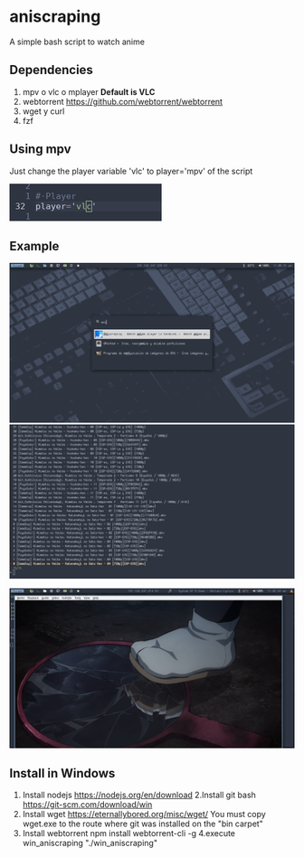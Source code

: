 # aniscraping
A simple bash script to watch anime

## Dependencies
1. mpv o vlc o mplayer **Default is VLC**
2. webtorrent https://github.com/webtorrent/webtorrent
3. wget y curl
4. fzf

## Using mpv
Just change the player variable 'vlc' to player='mpv' of the script


![example](https://raw.githubusercontent.com/IamJony/semi-nord-theme-bluefish/main/Screenshot_2023-05-06-11-55-53_1366x768.png)


## Example
![Aniscraping](https://raw.githubusercontent.com/IamJony/semi-nord-theme-bluefish/main/Screenshot_2023-05-06-11-08-27_1366x768.png)
![Aniscraping](https://raw.githubusercontent.com/IamJony/semi-nord-theme-bluefish/main/Screenshot_2023-05-06-11-08-07_1366x768.png)

![Aniscraping1](https://raw.githubusercontent.com/IamJony/semi-nord-theme-bluefish/main/Screenshot_2023-05-06-11-26-24_1366x768.png)

## Install in Windows 

1. Install nodejs https://nodejs.org/en/download
2.Install git bash https://git-scm.com/download/win
3. Install wget https://eternallybored.org/misc/wget/
You must copy wget.exe to the route where git was installed on the "bin carpet" 
4. Install webtorrent npm install webtorrent-cli -g
4.execute win_aniscraping "./win_aniscraping" 

